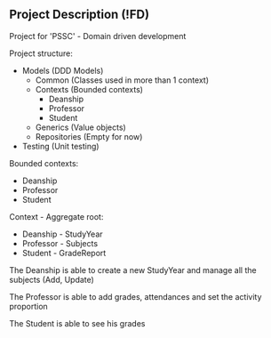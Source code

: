 ## Project Description (!FD)
Project for 'PSSC' - Domain driven development

Project structure:

* Models (DDD Models)
	* Common (Classes used in more than 1 context)
	* Contexts (Bounded contexts)
		* Deanship 
		* Professor 
		* Student 
	* Generics (Value objects)
	* Repositories (Empty for now)
* Testing (Unit testing)

Bounded contexts:
- Deanship
- Professor
- Student

Context   - Aggregate root:
* Deanship  - StudyYear
* Professor - Subjects
* Student	- GradeReport

The Deanship is able to create a new StudyYear and manage all the subjects (Add, Update)

The Professor is able to add grades, attendances and set the activity proportion

The Student is able to see his grades